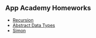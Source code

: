 App Academy Homeworks
---------------------

* [Recursion](./w1d3/recursion)
* [Abstract Data Types](./w1d5/abstract_data_types)
* [Simon](./w2d1/simon)
